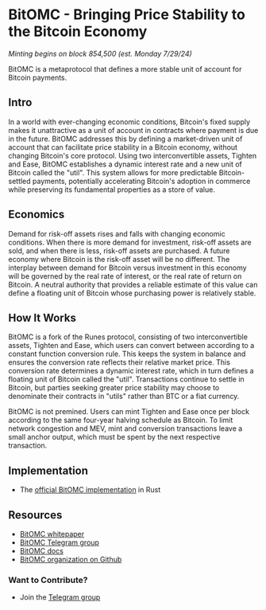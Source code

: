 # BitOMC - Bringing Price Stability to the Bitcoin Economy

<em>Minting begins on block 854,500 (est. Monday 7/29/24)</em>

BitOMC is a metaprotocol that defines a more stable unit of account for Bitcoin payments.

## Intro
In a world with ever-changing economic conditions, Bitcoin's fixed supply makes it unattractive as a unit of account in contracts where payment is due in the future. BitOMC addresses this by defining a market-driven unit of account that can facilitate price stability in a Bitcoin economy, without changing Bitcoin's core protocol. Using two interconvertible assets, Tighten and Ease, BitOMC establishes a dynamic interest rate and a new unit of Bitcoin called the "util". This system allows for more predictable Bitcoin-settled payments, potentially accelerating Bitcoin's adoption in commerce while preserving its fundamental properties as a store of value.

## Economics
Demand for risk-off assets rises and falls with changing economic conditions. When there is more demand for investment, risk-off assets are sold, and when there is less, risk-off assets are purchased. A future economy where Bitcoin is the risk-off asset will be no different. The interplay between demand for Bitcoin versus investment in this economy will be governed by the real rate of interest, or the real rate of return on Bitcoin. A neutral authority that provides a reliable estimate of this value can define a floating unit of Bitcoin whose purchasing power is relatively stable.

## How It Works
BitOMC is a fork of the Runes protocol, consisting of two interconvertible assets, Tighten and Ease, which users can convert between according to a constant function conversion rule. This keeps the system in balance and ensures the conversion rate reflects their relative market price. This conversion rate determines a dynamic interest rate, which in turn defines a floating unit of Bitcoin called the "util". Transactions continue to settle in Bitcoin, but parties seeking greater price stability may choose to denominate their contracts in "utils" rather than BTC or a fiat currency.

BitOMC is not premined. Users can mint Tighten and Ease once per block according to the same four-year halving schedule as Bitcoin. To limit network congestion and MEV, mint and conversion transactions leave a small anchor output, which must be spent by the next respective transaction.

## Implementation
- The [official BitOMC implementation](https://github.com/BitOMC/BitOMC) in Rust

## Resources
- [BitOMC whitepaper](bitomc.pdf)
- [BitOMC Telegram group](https://t.me/bitOMC_chat)
- [BitOMC docs](https://github.com/BitOMC/BitOMC/blob/master/docs/src/SUMMARY.md)
- [BitOMC organization on Github](https://github.com/BitOMC)

### Want to Contribute?
- Join the [Telegram group](https://t.me/bitOMC_chat)

